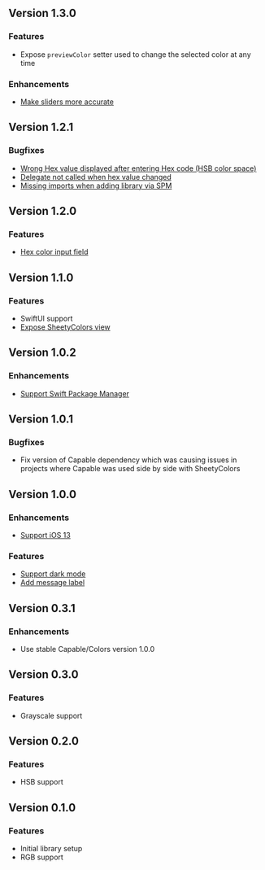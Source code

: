 ## Version 1.3.0
### Features
* Expose `previewColor` setter used to change the selected color at any time

### Enhancements
* [Make sliders more accurate](https://github.com/chrs1885/SheetyColors/issues/20)

## Version 1.2.1
### Bugfixes
* [Wrong Hex value displayed after entering Hex code (HSB color space)](https://github.com/chrs1885/SheetyColors/issues/24)
* [Delegate not called when hex value changed](https://github.com/chrs1885/SheetyColors/issues/22)
* [Missing imports when adding library via SPM](https://github.com/chrs1885/SheetyColors/issues/18)

## Version 1.2.0
### Features
* [Hex color input field](https://github.com/chrs1885/SheetyColors/issues/15)

## Version 1.1.0
### Features
* SwiftUI support
* [Expose SheetyColors view](https://github.com/chrs1885/SheetyColors/issues/13)

## Version 1.0.2
### Enhancements
* [Support Swift Package Manager](https://github.com/chrs1885/SheetyColors/issues/10)

## Version 1.0.1
### Bugfixes
* Fix version of Capable dependency which was causing issues in projects where Capable was used side by side with SheetyColors

## Version 1.0.0
### Enhancements
* [Support iOS 13](https://github.com/chrs1885/SheetyColors/issues/3)

### Features
* [Support dark mode](https://github.com/chrs1885/SheetyColors/issues/4)
* [Add message label](https://github.com/chrs1885/SheetyColors/issues/9)

## Version 0.3.1
### Enhancements
* Use stable Capable/Colors version 1.0.0

## Version 0.3.0
### Features
* Grayscale support

## Version 0.2.0
### Features
* HSB support

## Version 0.1.0
### Features
* Initial library setup
* RGB support
